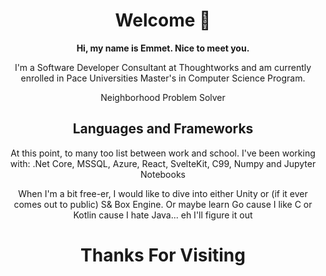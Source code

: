 <h1 align="center">Welcome 👋</h1>

<p align="center"><strong>Hi, my name is Emmet. Nice to meet you.</strong><p>

<p align="center">I'm a Software Developer Consultant at Thoughtworks and am currently enrolled in Pace Universities Master's in Computer Science Program.</p>
<p align="center">Neighborhood Problem Solver</p>

<h2 align="center">Languages and Frameworks</h2>

<p align="center">At this point, to many too list between work and school. I've been working with: .Net Core, MSSQL, Azure, React, SvelteKit, C99, Numpy and Jupyter Notebooks</p>
<p align="center"> When I'm a bit free-er, I would like to dive into either Unity or (if it ever comes out to public) S& Box Engine. Or maybe learn Go cause I like C or Kotlin cause I hate Java... eh I'll figure it out</p>

<h1 align="center">Thanks For Visiting</h1>
